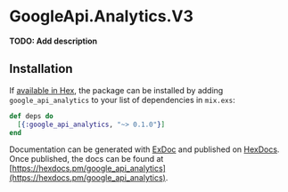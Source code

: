 # GoogleApi.Analytics.V3

**TODO: Add description**

## Installation

If [available in Hex](https://hex.pm/docs/publish), the package can be installed
by adding `google_api_analytics` to your list of dependencies in `mix.exs`:

```elixir
def deps do
  [{:google_api_analytics, "~> 0.1.0"}]
end
```

Documentation can be generated with [ExDoc](https://github.com/elixir-lang/ex_doc)
and published on [HexDocs](https://hexdocs.pm). Once published, the docs can
be found at [https://hexdocs.pm/google_api_analytics](https://hexdocs.pm/google_api_analytics).
